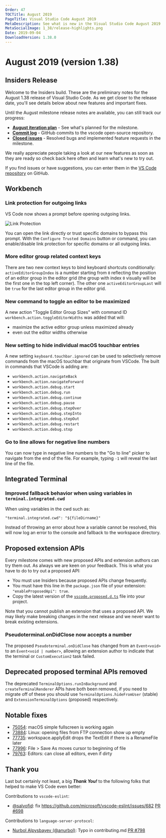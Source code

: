 ```yaml
---
Order: 47
TOCTitle: August 2019
PageTitle: Visual Studio Code August 2019
MetaDescription: See what is new in the Visual Studio Code August 2019 Release (1.38)
MetaSocialImage: 1_38/release-highlights.png
Date: 2019-09-04
DownloadVersion: 1.38.0
---
```

# August 2019 (version 1.38)

<!-- DOWNLOAD_LINKS_PLACEHOLDER -->

## Insiders Release

Welcome to the Insiders build. These are the preliminary notes for the August 1.38 release of Visual Studio Code. As we get closer to the release date, you'll see details below about new features and important fixes.

Until the August milestone release notes are available, you can still track our progress:

* **[August iteration plan](https://github.com/microsoft/vscode/issues/78844)** - See what's planned for the milestone.
* **[Commit log](https://github.com/Microsoft/vscode/commits/master)** - GitHub commits to the vscode open-source repository.
* **[Closed issues](https://github.com/Microsoft/vscode/issues?q=is%3Aissue+milestone%3A%22August+2019%22+is%3Aclosed)** - Resolved bugs and implemented feature requests in the milestone.

We really appreciate people taking a look at our new features as soon as they are ready so check back here often and learn what's new to try out.

If you find issues or have suggestions, you can enter them in the [VS Code repository](https://github.com/Microsoft/vscode/issues) on GitHub.

## Workbench

### Link protection for outgoing links

VS Code now shows a prompt before opening outgoing links.

![Link Protection](images/1_38/link-protection.gif)

You can open the link directly or trust specific domains to bypass this prompt. With the `Configure Trusted Domains` button or command, you can enable/disable link protection for specific domains or all outgoing links.

### More editor group related context keys

There are two new context keys to bind keyboard shortcuts conditionally: `activeEditorGroupIndex` is a number starting from `0` reflecting the position of an editor group in the editor grid (the group with index `0` visually will be the first one in the top left corner). The other one `activeEditorGroupLast` will be `true` for the last editor group in the editor grid.

### New command to toggle an editor to be maximized

A new action "Toggle Editor Group Sizes" with command ID `workbench.action.toggleEditorWidths` was added that will:
* maximize the active editor group unless maximized already
* even out the editor widths otherwise

### New setting to hide individual macOS touchbar entries

A new setting `keyboard.touchbar.ignored` can be used to selectively remove commands from the macOS touchbar that originate from VSCode. The built in commands that VSCode is adding are:
* `workbench.action.navigateBack`
* `workbench.action.navigateForward`
* `workbench.action.debug.start`
* `workbench.action.debug.run`
* `workbench.action.debug.continue`
* `workbench.action.debug.pause`
* `workbench.action.debug.stepOver`
* `workbench.action.debug.stepInto`
* `workbench.action.debug.stepOut`
* `workbench.action.debug.restart`
* `workbench.action.debug.stop`

### Go to line allows for negative line numbers

You can now type in negative line numbers to the "Go to line" picker to navigate from the end of the file. For example, typing `-1` will reveal the last line of the file.

## Integrated Terminal

### Improved fallback behavior when using variables in `terminal.integrated.cwd`

When using variables in the cwd such as:

```
"terminal.integrated.cwd": "${fileDirname}"
```

Instead of throwing an error about how a variable cannot be resolved, this will now log an error to the console and fallback to the workspace directory.

## Proposed extension APIs

Every milestone comes with new proposed APIs and extension authors can try them out. As always we are keen on your feedback. This is what you have to do to try out a proposed API:

* You must use Insiders because proposed APIs change frequently.
* You must have this line in the `package.json` file of your extension: `"enableProposedApi": true`.
* Copy the latest version of the [`vscode.proposed.d.ts`](https://github.com/Microsoft/vscode/blob/master/src/vs/vscode.proposed.d.ts) file into your project.

Note that you cannot publish an extension that uses a proposed API. We may likely make breaking changes in the next release and we never want to break existing extensions.

### Pseudoterminal.onDidClose now accepts a number

The proposed `Pseudoterminal.onDidClose` has changed from an `Event<void>` to an `Event<void | number>`, allowing an extension author to indicate that the terminal or `CustomExecution2` task failed.

## Deprecated proposed terminal APIs removed

The deprecated `TerminalOptions.runInBackground` and `createTerminalRenderer` APIs have both been removed, if you need to migrate off of these you should use `TerminalOptions.hideFromUser` (stable) and `ExtensionTerminalOptions` (proposed) respectively.

## Notable fixes

* [75054](https://github.com/microsoft/vscode/issues/75054): macOS simple fullscreen is working again
* [73884](https://github.com/microsoft/vscode/issues/73884): Linux: opening files from FTP connection show up empty
* [77735](https://github.com/microsoft/vscode/issues/77735): workspace.applyEdit drops the TextEdit if there is a RenameFile later
* [77996](https://github.com/microsoft/vscode/issues/77996): File > Save As moves cursor to beginning of file
* [79763](https://github.com/microsoft/vscode/issues/79763): Editors: can close all editors, even if dirty

## Thank you

Last but certainly not least, a big *__Thank You!__* to the following folks that helped to make VS Code even better:

Contributions to `vscode-eslint`:

* [@salvofid](https://github.com/salvofid): fix https://github.com/microsoft/vscode-eslint/issues/682 [PR #698](https://github.com/microsoft/vscode-eslint/pull/698)

Contributions to `language-server-protocol`:

* [Nurbol Alpysbayev (@anurbol)](https://github.com/anurbol): Typo in contributing.md [PR #798](https://github.com/microsoft/language-server-protocol/pull/798)

<!-- In-product release notes styles.  Do not modify without also modifying regex in gulpfile.common.js -->
<a id="scroll-to-top" role="button" aria-label="scroll to top" href="#"><span class="icon"></span></a>
<link rel="stylesheet" type="text/css" href="css/inproduct_releasenotes.css"/>
